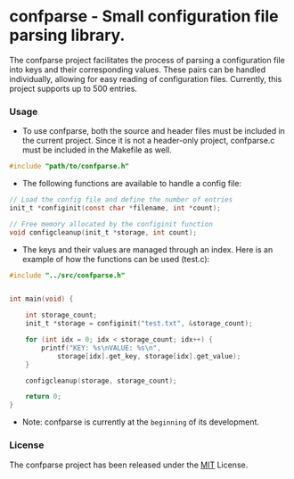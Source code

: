 # confparse - Small configuration file parsing library. 

The confparse project facilitates the process of parsing a configuration file into keys and their corresponding values. These pairs can be handled individually, allowing for easy reading of configuration files. Currently, this project supports up to 500 entries.

### Usage

- To use confparse, both the source and header files must be included in the current project. Since it is not a header-only project, confparse.c must be included in the Makefile as well.

```C
#include "path/to/confparse.h"
```

- The following functions are available to handle a config file:

```C
// Load the config file and define the number of entries
init_t *configinit(const char *filename, int *count);

// Free memory allocated by the configinit function
void configcleanup(init_t *storage, int count);
```

- The keys and their values are managed through an index. Here is an example of how the functions can be used (test.c):

```C
#include "../src/confparse.h"


int main(void) {

	int storage_count;
	init_t *storage = configinit("test.txt", &storage_count);

	for (int idx = 0; idx < storage_count; idx++) {
		printf("KEY: %s\nVALUE: %s\n",
			storage[idx].get_key, storage[idx].get_value);
	}

	configcleanup(storage, storage_count);

	return 0;
}
```

- Note: confparse is currently at the `beginning` of its development.

### License

The confparse project has been released under the [MIT](https://github.com/DefNu1l/confparse/blob/main/LICENSE) License.
